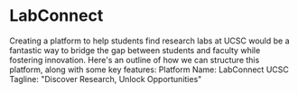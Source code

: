 # LabConnect
Creating a platform to help students find research labs at UCSC would be a fantastic way to bridge the gap between students and faculty while fostering innovation. Here's an outline of how we can structure this platform, along with some key features: Platform Name: LabConnect UCSC Tagline: "Discover Research, Unlock Opportunities"
